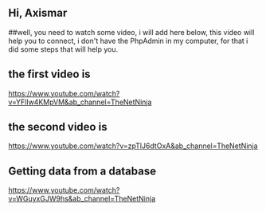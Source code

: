 ## Hi, Axismar

##well, you need to watch some video, i will add here below, this video will help you to connect, i don't have the PhpAdmin in my computer, for that i did some steps that will help you.

## the first video is

https://www.youtube.com/watch?v=YFlIw4KMpVM&ab_channel=TheNetNinja

## the second video is

https://www.youtube.com/watch?v=zpTlJ6dtOxA&ab_channel=TheNetNinja

## Getting data from a database

https://www.youtube.com/watch?v=WGuyxGJW9hs&ab_channel=TheNetNinja
